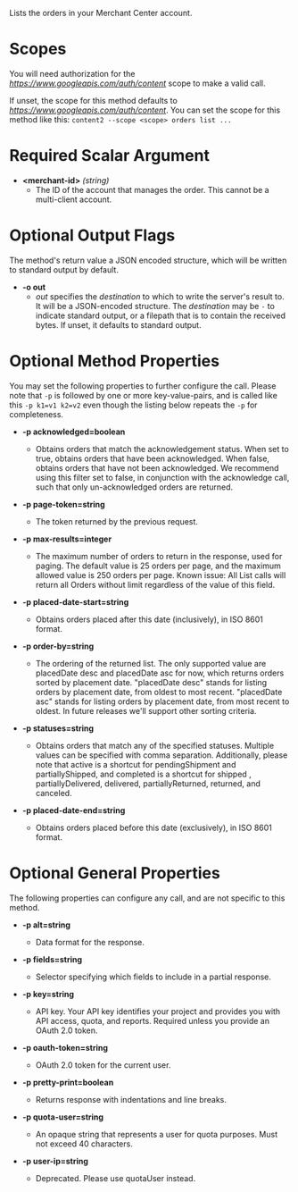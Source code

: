 Lists the orders in your Merchant Center account.
# Scopes

You will need authorization for the *https://www.googleapis.com/auth/content* scope to make a valid call.

If unset, the scope for this method defaults to *https://www.googleapis.com/auth/content*.
You can set the scope for this method like this: `content2 --scope <scope> orders list ...`
# Required Scalar Argument
* **&lt;merchant-id&gt;** *(string)*
    - The ID of the account that manages the order. This cannot be a multi-client account.

# Optional Output Flags

The method's return value a JSON encoded structure, which will be written to standard output by default.

* **-o out**
    - *out* specifies the *destination* to which to write the server's result to.
      It will be a JSON-encoded structure.
      The *destination* may be `-` to indicate standard output, or a filepath that is to contain the received bytes.
      If unset, it defaults to standard output.
# Optional Method Properties

You may set the following properties to further configure the call. Please note that `-p` is followed by one 
or more key-value-pairs, and is called like this `-p k1=v1 k2=v2` even though the listing below repeats the
`-p` for completeness.

* **-p acknowledged=boolean**
    - Obtains orders that match the acknowledgement status. When set to true, obtains orders that have been acknowledged. When false, obtains orders that have not been acknowledged.
        We recommend using this filter set to false, in conjunction with the acknowledge call, such that only un-acknowledged orders are returned.

* **-p page-token=string**
    - The token returned by the previous request.

* **-p max-results=integer**
    - The maximum number of orders to return in the response, used for paging. The default value is 25 orders per page, and the maximum allowed value is 250 orders per page.
        Known issue: All List calls will return all Orders without limit regardless of the value of this field.

* **-p placed-date-start=string**
    - Obtains orders placed after this date (inclusively), in ISO 8601 format.

* **-p order-by=string**
    - The ordering of the returned list. The only supported value are placedDate desc and placedDate asc for now, which returns orders sorted by placement date. &#34;placedDate desc&#34; stands for listing orders by placement date, from oldest to most recent. &#34;placedDate asc&#34; stands for listing orders by placement date, from most recent to oldest. In future releases we&#39;ll support other sorting criteria.

* **-p statuses=string**
    - Obtains orders that match any of the specified statuses. Multiple values can be specified with comma separation. Additionally, please note that active is a shortcut for pendingShipment and partiallyShipped, and completed is a shortcut for shipped , partiallyDelivered, delivered, partiallyReturned, returned, and canceled.

* **-p placed-date-end=string**
    - Obtains orders placed before this date (exclusively), in ISO 8601 format.

# Optional General Properties

The following properties can configure any call, and are not specific to this method.

* **-p alt=string**
    - Data format for the response.

* **-p fields=string**
    - Selector specifying which fields to include in a partial response.

* **-p key=string**
    - API key. Your API key identifies your project and provides you with API access, quota, and reports. Required unless you provide an OAuth 2.0 token.

* **-p oauth-token=string**
    - OAuth 2.0 token for the current user.

* **-p pretty-print=boolean**
    - Returns response with indentations and line breaks.

* **-p quota-user=string**
    - An opaque string that represents a user for quota purposes. Must not exceed 40 characters.

* **-p user-ip=string**
    - Deprecated. Please use quotaUser instead.
